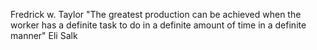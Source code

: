 Fredrick w. Taylor 
"The greatest production can be achieved when the worker has a definite task to do in a definite amount of time in a definite manner"
Eli Salk